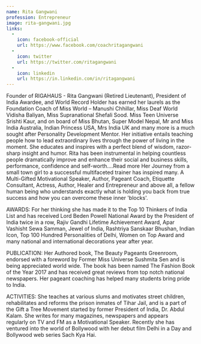 ```yaml
---
name: Rita Gangwani
profession: Entrepreneur
image: rita-gangwani.jpg
links:
  -
    icon: facebook-official
    url: https://www.facebook.com/coachritagangwani
  -
    icon: twitter
    url: https://twitter.com/ritagangwani
  -
    icon: linkedin
    url: https://in.linkedin.com/in/ritagangwani
---
```

Founder of RIGAHAUS - Rita Gangwani (Retired Lieutenant), President of India Awardee, and World Record Holder has earned her laurels as the Foundation Coach of Miss World – Manushi Chhillar, Miss Deaf World Vidisha Baliyan, Miss Supranational Shefali Sood. Miss Teen Universe Srishti Kaur, and on board of Miss Bhutan, Super Model Nepal, Mr and Miss India Australia, Indian Princess USA, Mrs India UK and many more is a much sought after Personality Development Mentor. Her initiative entails teaching people how to lead extraordinary lives through the power of living in the moment. She educates and inspires with a perfect blend of wisdom, razor-sharp insight and humor. Rita has been instrumental in helping countless people dramatically improve and enhance their social and business skills, performance, confidence and self-worth.<span id="dots">...</span><span id="read-more-btn">Read more</span>
<span id="more-text">
Her Journey from a small town girl to a successful multifaceted trainer has inspired many. A Multi-Gifted Motivational Speaker, Author, Pageant Coach, Etiquette Consultant, Actress, Author, Healer and Entrepreneur and above all, a fellow human being who understands exactly what is holding you back from true success and how you can overcome these inner 'blocks'.  

AWARDS: 
For her thinking she has made it to the Top 10 Thinkers of India List and has received Lord Beden Powell National Award by the President of India twice in a row, Rajiv Gandhi Lifetime Achievement Award, Apar Vashisht Sewa Samman, Jewel of India, Rashtriya Sanskaar Bhushan, Indian Icon, Top 100 Hundred Personalities of Delhi, Women on Top Award and many national and international decorations year after year. 

PUBLICATION: 
Her Authored book, The Beauty Pageants Greenroom, endorsed with a foreword by Former Miss Universe Sushmita Sen and is being appreciated world wide. The book has been named The Fashion Book of the Year 2017 and has received great reviews from top notch national newspapers. Her pageant coaching has helped many students bring pride to India. 

ACTIVITIES: 
She teaches at various slums and motivates street children, rehabilitates and reforms the prison inmates of Tihar Jail, and is a part of the Gift a Tree Movement started by former President of India, Dr. Abdul Kalam. 
She writes for many magazines, newspapers and appears regularly on TV and FM as a Motivational Speaker. Recently she has ventured into the world of Bollywood with her debut film Delhi in a Day and Bollywood web series Sach Kya Hai.
</span>
